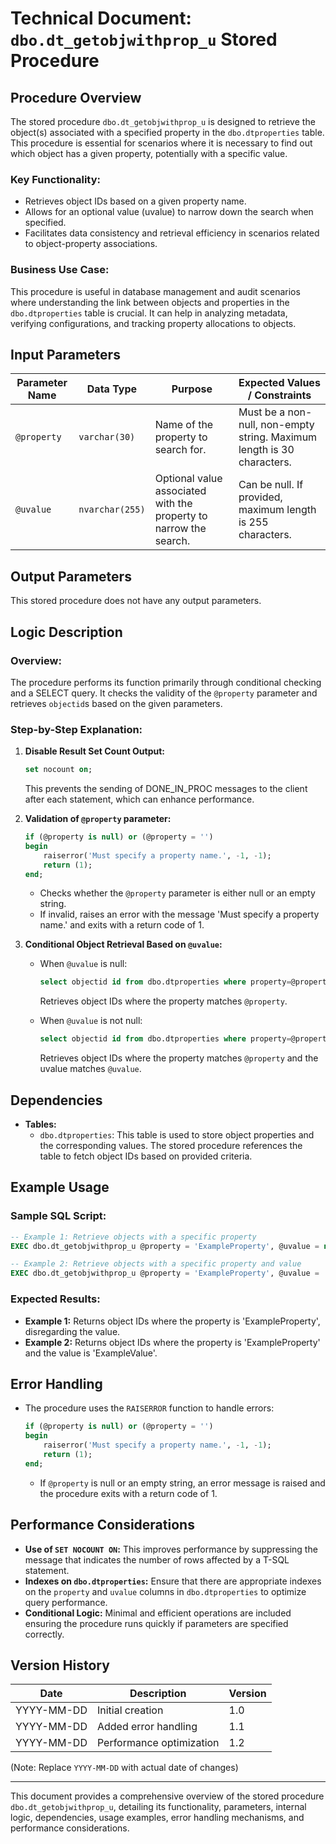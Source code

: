 # Technical Document: `dbo.dt_getobjwithprop_u` Stored Procedure

## Procedure Overview

The stored procedure `dbo.dt_getobjwithprop_u` is designed to retrieve the object(s) associated with a specified property in the `dbo.dtproperties` table. This procedure is essential for scenarios where it is necessary to find out which object has a given property, potentially with a specific value.

### Key Functionality:
- Retrieves object IDs based on a given property name.
- Allows for an optional value (uvalue) to narrow down the search when specified.
- Facilitates data consistency and retrieval efficiency in scenarios related to object-property associations.

### Business Use Case:
This procedure is useful in database management and audit scenarios where understanding the link between objects and properties in the `dbo.dtproperties` table is crucial. It can help in analyzing metadata, verifying configurations, and tracking property allocations to objects.

## Input Parameters

| Parameter Name | Data Type     | Purpose                                               | Expected Values / Constraints                 |
| -------------- | ------------- | ----------------------------------------------------- | --------------------------------------------- |
| `@property`    | `varchar(30)` | Name of the property to search for.                  | Must be a non-null, non-empty string. Maximum length is 30 characters.|
| `@uvalue`      | `nvarchar(255)` | Optional value associated with the property to narrow the search. | Can be null. If provided, maximum length is 255 characters. |

## Output Parameters

This stored procedure does not have any output parameters.

## Logic Description

### Overview:
The procedure performs its function primarily through conditional checking and a SELECT query. It checks the validity of the `@property` parameter and retrieves `objectid`s based on the given parameters.

### Step-by-Step Explanation:
1. **Disable Result Set Count Output:**
   ```sql
   set nocount on;
   ```
   This prevents the sending of DONE_IN_PROC messages to the client after each statement, which can enhance performance.

2. **Validation of `@property` parameter:**
   ```sql
   if (@property is null) or (@property = '')
   begin
       raiserror('Must specify a property name.', -1, -1);
       return (1);
   end;
   ```
   - Checks whether the `@property` parameter is either null or an empty string.
   - If invalid, raises an error with the message 'Must specify a property name.' and exits with a return code of 1.

3. **Conditional Object Retrieval Based on `@uvalue`:**
   - When `@uvalue` is null:
     ```sql
     select objectid id from dbo.dtproperties where property=@property;
     ```
     Retrieves object IDs where the property matches `@property`.

   - When `@uvalue` is not null:
     ```sql
     select objectid id from dbo.dtproperties where property=@property and uvalue=@uvalue;
     ```
     Retrieves object IDs where the property matches `@property` and the uvalue matches `@uvalue`.

## Dependencies

- **Tables:**
  - `dbo.dtproperties`: This table is used to store object properties and the corresponding values. The stored procedure references the table to fetch object IDs based on provided criteria.

## Example Usage

### Sample SQL Script:

```sql
-- Example 1: Retrieve objects with a specific property
EXEC dbo.dt_getobjwithprop_u @property = 'ExampleProperty', @uvalue = null;

-- Example 2: Retrieve objects with a specific property and value
EXEC dbo.dt_getobjwithprop_u @property = 'ExampleProperty', @uvalue = 'ExampleValue';
```

### Expected Results:
- **Example 1:** Returns object IDs where the property is 'ExampleProperty', disregarding the value.
- **Example 2:** Returns object IDs where the property is 'ExampleProperty' and the value is 'ExampleValue'.

## Error Handling

- The procedure uses the `RAISERROR` function to handle errors:
  ```sql
  if (@property is null) or (@property = '')
  begin
      raiserror('Must specify a property name.', -1, -1);
      return (1);
  end;
  ```
  - If `@property` is null or an empty string, an error message is raised and the procedure exits with a return code of 1.

## Performance Considerations

- **Use of `SET NOCOUNT ON`:** This improves performance by suppressing the message that indicates the number of rows affected by a T-SQL statement.
- **Indexes on `dbo.dtproperties`:** Ensure that there are appropriate indexes on the `property` and `uvalue` columns in `dbo.dtproperties` to optimize query performance.
- **Conditional Logic:** Minimal and efficient operations are included ensuring the procedure runs quickly if parameters are specified correctly.

## Version History

| Date       | Description               | Version |
|------------|---------------------------|---------|
| YYYY-MM-DD | Initial creation          | 1.0     |
| YYYY-MM-DD | Added error handling      | 1.1     |
| YYYY-MM-DD | Performance optimization  | 1.2     |

(Note: Replace `YYYY-MM-DD` with actual date of changes)

---

This document provides a comprehensive overview of the stored procedure `dbo.dt_getobjwithprop_u`, detailing its functionality, parameters, internal logic, dependencies, usage examples, error handling mechanisms, and performance considerations.